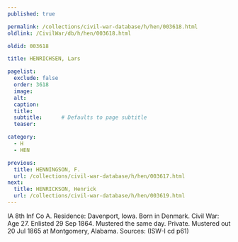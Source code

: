 ```yaml
---
published: true

permalink: /collections/civil-war-database/h/hen/003618.html
oldlink: /CivilWar/db/h/hen/003618.html

oldid: 003618

title: HENRICHSEN, Lars

pagelist:
  exclude: false
  order: 3618
  image: 
  alt:
  caption:
  title:
  subtitle:      # Defaults to page subtitle
  teaser:

category: 
  - H 
  - HEN

previous:
  title: HENNINGSON, F.
  url: /collections/civil-war-database/h/hen/003617.html  
next:
  title: HENRICKSON, Henrick
  url: /collections/civil-war-database/h/hen/003619.html   
---
```

IA 8th Inf Co A. Residence: Davenport, Iowa. Born in Denmark. Civil War: Age 27. Enlisted 29 Sep 1864. Mustered the same day. Private. Mustered out 20 Jul 1865 at Montgomery, Alabama. Sources: (ISW-I cd p61)